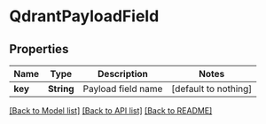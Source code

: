 # QdrantPayloadField


## Properties
Name | Type | Description | Notes
------------ | ------------- | ------------- | -------------
**key** | **String** | Payload field name | [default to nothing]


[[Back to Model list]](../README.md#models) [[Back to API list]](../README.md#api-endpoints) [[Back to README]](../README.md)


